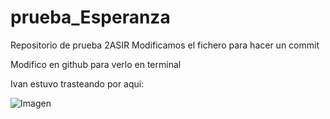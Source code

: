 # prueba_Esperanza
Repositorio de prueba 2ASIR
Modificamos el fichero para hacer un commit

Modifico en github para verlo en terminal

Ivan estuvo trasteando por aqui:


![Imagen](https://m.media-amazon.com/images/I/5106njBapBL._SY445_SX342_.jpg)



